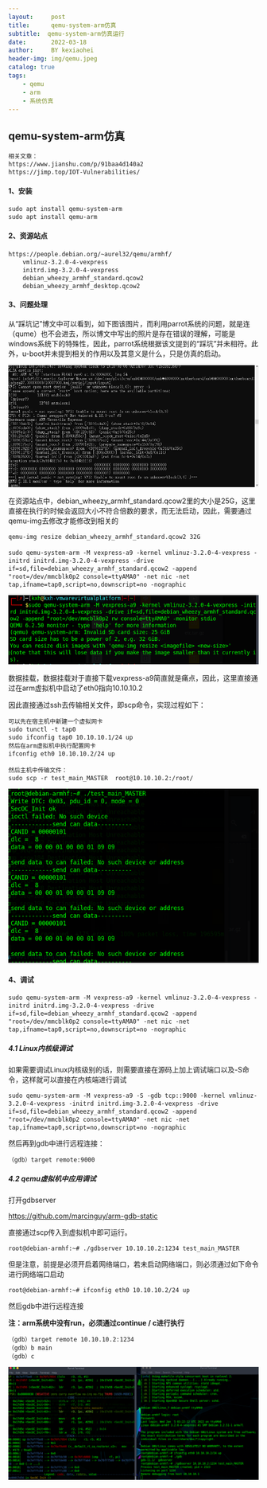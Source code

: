 ```yaml
---
layout:     post
title:      qemu-system-arm仿真
subtitle:  qemu-system-arm仿真运行
date:       2022-03-18
author:     BY kexiaohei
header-img: img/qemu.jpeg
catalog: true
tags:
    - qemu
    - arm
    - 系统仿真
---
```


## qemu-system-arm仿真



```
相关文章：
https://www.jianshu.com/p/91baa4d140a2
https://jimp.top/IOT-Vulnerabilities/
```

#### 1、安装

```
sudo apt install qemu-system-arm
sudo apt install qemu-arm

```

#### 2、资源站点

```
https://people.debian.org/~aurel32/qemu/armhf/
	vmlinuz-3.2.0-4-vexpress 
	initrd.img-3.2.0-4-vexpress
	debian_wheezy_armhf_standard.qcow2
	debian_wheezy_armhf_desktop.qcow2

```

#### 3、问题处理

从“踩坑记”博文中可以看到，如下图该图片，而利用parrot系统的问题，就是连（qume）也不会进去，所以博文中写出的照片是存在错误的理解，可能是windows系统下的特殊性，因此，parrot系统根据该文提到的“踩坑”并未相符。此外，u-boot并未提到相关的作用以及其意义是什么，只是仿真的启动。

![img](qemu_system_arm.assets/webp.webp)



在资源站点中，debian_wheezy_armhf_standard.qcow2里的大小是25G，这里直接在执行的时候会返回大小不符合倍数的要求，而无法启动，因此，需要通过qemu-img去修改才能修改到相关的

```
qemu-img resize debian_wheezy_armhf_standard.qcow2 32G

sudo qemu-system-arm -M vexpress-a9 -kernel vmlinuz-3.2.0-4-vexpress -initrd initrd.img-3.2.0-4-vexpress -drive if=sd,file=debian_wheezy_armhf_standard.qcow2 -append "root=/dev/mmcblk0p2 console=ttyAMA0" -net nic -net tap,ifname=tap0,script=no,downscript=no -nographic
```

![image-20220104150531277](qemu_system_arm.assets/image-20220104150531277.png)



数据挂载，数据挂载对于直接下载vexpress-a9简直就是痛点，因此，这里直接通过在arm虚拟机中启动了eth0指向10.10.10.2

因此直接通过ssh去传输相关文件，即scp命令，实现过程如下：

```
可以先在宿主机中新建一个虚拟网卡
sudo tunctl -t tap0
sudo ifconfig tap0 10.10.10.1/24 up
然后在arm虚拟机中执行配置网卡
ifconfig eth0 10.10.10.2/24 up

然后主机中传输文件：
sudo scp -r test_main_MASTER  root@10.10.10.2:/root/
```

![image-20220104151302217](qemu_system_arm.assets/image-20220104151302217.png)

#### 4、调试

```
sudo qemu-system-arm -M vexpress-a9 -kernel vmlinuz-3.2.0-4-vexpress -initrd initrd.img-3.2.0-4-vexpress -drive if=sd,file=debian_wheezy_armhf_standard.qcow2 -append "root=/dev/mmcblk0p2 console=ttyAMA0" -net nic -net tap,ifname=tap0,script=no,downscript=no -nographic
```



##### 4.1 Linux内核级调试

如果需要调试Linux内核级别的话，则需要直接在源码上加上调试端口以及-S命令，这样就可以直接在内核端进行调试

```
sudo qemu-system-arm -M vexpress-a9 -S -gdb tcp::9000 -kernel vmlinuz-3.2.0-4-vexpress -initrd initrd.img-3.2.0-4-vexpress -drive if=sd,file=debian_wheezy_armhf_standard.qcow2 -append "root=/dev/mmcblk0p2 console=ttyAMA0" -net nic -net tap,ifname=tap0,script=no,downscript=no -nographic
```

然后再到gdb中进行远程连接：

```
（gdb）target remote:9000
```



##### 4.2 qemu虚拟机中应用调试

打开gdbserver

https://github.com/marcinguy/arm-gdb-static

直接通过scp传入到虚拟机中即可运行。

```
root@debian-armhf:~# ./gdbserver 10.10.10.2:1234 test_main_MASTER
```

但是注意，前提是必须开启着网络端口，若未启动网络端口，则必须通过如下命令进行网络端口启动

```
root@debian-armhf:~# ifconfig eth0 10.10.10.2/24 up
```

然后gdb中进行远程连接

**注：arm系统中没有run，必须通过continue / c进行执行**

```
（gdb）target remote 10.10.10.2:1234
（gdb）b main
（gdb）c
```

![image-20220105135113000](qemu_system_arm.assets/image-20220105135113000.png)